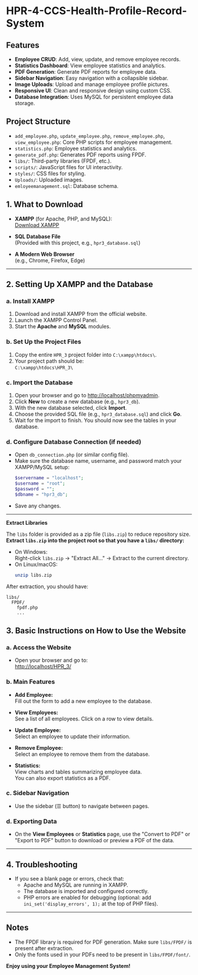 # HPR-4-CCS-Health-Profile-Record-System

## Features

- **Employee CRUD**: Add, view, update, and remove employee records.
- **Statistics Dashboard**: View employee statistics and analytics.
- **PDF Generation**: Generate PDF reports for employee data.
- **Sidebar Navigation**: Easy navigation with a collapsible sidebar.
- **Image Uploads**: Upload and manage employee profile pictures.
- **Responsive UI**: Clean and responsive design using custom CSS.
- **Database Integration**: Uses MySQL for persistent employee data storage.

## Project Structure

- `add_employee.php`, `update_employee.php`, `remove_employee.php`, `view_employee.php`: Core PHP scripts for employee management.
- `statistics.php`: Employee statistics and analytics.
- `generate_pdf.php`: Generates PDF reports using FPDF.
- `libs/`: Third-party libraries (FPDF, etc.).
- `scripts/`: JavaScript files for UI interactivity.
- `styles/`: CSS files for styling.
- `Uploads/`: Uploaded images.
- `emloyeemanagement.sql`: Database schema.

## 1. What to Download

- **XAMPP** (for Apache, PHP, and MySQL):  
  [Download XAMPP](https://www.apachefriends.org/index.html)

- **SQL Database File**  
  (Provided with this project, e.g., `hpr3_database.sql`)

- **A Modern Web Browser**  
  (e.g., Chrome, Firefox, Edge)

---

## 2. Setting Up XAMPP and the Database

### a. Install XAMPP

1. Download and install XAMPP from the official website.
2. Launch the XAMPP Control Panel.
3. Start the **Apache** and **MySQL** modules.

### b. Set Up the Project Files

1. Copy the entire `HPR_3` project folder into `C:\xampp\htdocs\`.
2. Your project path should be:  
   `C:\xampp\htdocs\HPR_3\`

### c. Import the Database

1. Open your browser and go to [http://localhost/phpmyadmin](http://localhost/phpmyadmin).
2. Click **New** to create a new database (e.g., `hpr3_db`).
3. With the new database selected, click **Import**.
4. Choose the provided SQL file (e.g., `hpr3_database.sql`) and click **Go**.
5. Wait for the import to finish. You should now see the tables in your database.

### d. Configure Database Connection (if needed)

- Open `db_connection.php` (or similar config file).
- Make sure the database name, username, and password match your XAMPP/MySQL setup:
    ```php
    $servername = "localhost";
    $username = "root";
    $password = "";
    $dbname = "hpr3_db";
    ```
- Save any changes.

---

**Extract Libraries**

   The `libs` folder is provided as a zip file (`libs.zip`) to reduce repository size.  
   **Extract `libs.zip` into the project root so that you have a `libs/` directory:**

   - On Windows:  
     Right-click `libs.zip` → "Extract All..." → Extract to the current directory.
   - On Linux/macOS:  
     ```sh
     unzip libs.zip
     ```

   After extraction, you should have:
   ```
   libs/
     FPDF/
       fpdf.php
       ...
   ```

## 3. Basic Instructions on How to Use the Website

### a. Access the Website

- Open your browser and go to:  
  [http://localhost/HPR_3/](http://localhost/HPR_3/)

### b. Main Features

- **Add Employee:**  
  Fill out the form to add a new employee to the database.

- **View Employees:**  
  See a list of all employees. Click on a row to view details.

- **Update Employee:**  
  Select an employee to update their information.

- **Remove Employee:**  
  Select an employee to remove them from the database.

- **Statistics:**  
  View charts and tables summarizing employee data.  
  You can also export statistics as a PDF.

### c. Sidebar Navigation

- Use the sidebar (☰ button) to navigate between pages.

### d. Exporting Data

- On the **View Employees** or **Statistics** page, use the "Convert to PDF" or "Export to PDF" button to download or preview a PDF of the data.

---

## 4. Troubleshooting

- If you see a blank page or errors, check that:
  - Apache and MySQL are running in XAMPP.
  - The database is imported and configured correctly.
  - PHP errors are enabled for debugging (optional: add `ini_set('display_errors', 1);` at the top of PHP files).

---

## Notes

- The FPDF library is required for PDF generation. Make sure `libs/FPDF/` is present after extraction.
- Only the fonts used in your PDFs need to be present in `libs/FPDF/font/`.

**Enjoy using your Employee Management System!**
